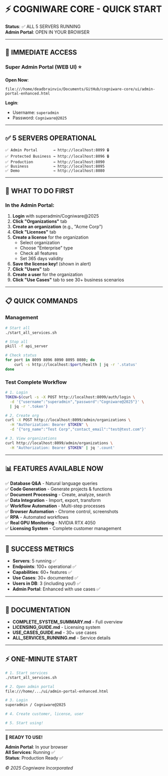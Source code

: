 # ⚡ COGNIWARE CORE - QUICK START

**Status**: ✅ ALL 5 SERVERS RUNNING  
**Admin Portal**: OPEN IN YOUR BROWSER

---

## 🚀 IMMEDIATE ACCESS

### Super Admin Portal (WEB UI) ⭐

**Open Now**:
```
file:///home/deadbrainviv/Documents/GitHub/cogniware-core/ui/admin-portal-enhanced.html
```

**Login**:
- Username: `superadmin`
- Password: `Cogniware@2025`

---

## ✅ 5 SERVERS OPERATIONAL

```
✅ Admin Portal       → http://localhost:8099 🔒
✅ Protected Business → http://localhost:8096 🔒  
✅ Production         → http://localhost:8090
✅ Business           → http://localhost:8095
✅ Demo               → http://localhost:8080
```

---

## 🎯 WHAT TO DO FIRST

### In the Admin Portal:

1. **Login** with superadmin/Cogniware@2025
2. **Click "Organizations"** tab
3. **Create an organization** (e.g., "Acme Corp")
4. **Click "Licenses"** tab
5. **Create a license** for the organization
   - Select organization
   - Choose "Enterprise" type
   - Check all features
   - Set 365 days validity
6. **Save the license key!** (shown in alert)
7. **Click "Users"** tab
8. **Create a user** for the organization
9. **Click "Use Cases"** tab to see 30+ business scenarios

---

## 📋 QUICK COMMANDS

### Management
```bash
# Start all
./start_all_services.sh

# Stop all
pkill -f api_server

# Check status
for port in 8099 8096 8090 8095 8080; do
    curl -s http://localhost:$port/health | jq -r '.status'
done
```

### Test Complete Workflow
```bash
# 1. Login
TOKEN=$(curl -s -X POST http://localhost:8099/auth/login \
  -d '{"username":"superadmin","password":"Cogniware@2025"}' \
  | jq -r '.token')

# 2. Create org
curl -X POST http://localhost:8099/admin/organizations \
  -H "Authorization: Bearer $TOKEN" \
  -d '{"org_name":"Test Corp","contact_email":"test@test.com"}'

# 3. View organizations
curl http://localhost:8099/admin/organizations \
  -H "Authorization: Bearer $TOKEN" | jq '.count'
```

---

## 📊 FEATURES AVAILABLE NOW

✅ **Database Q&A** - Natural language queries  
✅ **Code Generation** - Generate projects & functions  
✅ **Document Processing** - Create, analyze, search  
✅ **Data Integration** - Import, export, transform  
✅ **Workflow Automation** - Multi-step processes  
✅ **Browser Automation** - Chrome control, screenshots  
✅ **RPA** - Automated workflows  
✅ **Real GPU Monitoring** - NVIDIA RTX 4050  
✅ **Licensing System** - Complete customer management  

---

## 🎊 SUCCESS METRICS

- **Servers**: 5 running ✅
- **Endpoints**: 100+ operational ✅
- **Capabilities**: 60+ features ✅
- **Use Cases**: 30+ documented ✅
- **Users in DB**: 3 (including you!) ✅
- **Admin Portal**: Enhanced with use cases ✅

---

## 📖 DOCUMENTATION

- **COMPLETE_SYSTEM_SUMMARY.md** - Full overview
- **LICENSING_GUIDE.md** - Licensing system
- **USE_CASES_GUIDE.md** - 30+ use cases
- **ALL_SERVICES_RUNNING.md** - Service details

---

## ⚡ ONE-MINUTE START

```bash
# 1. Start services
./start_all_services.sh

# 2. Open admin portal
file:///home/.../ui/admin-portal-enhanced.html

# 3. Login
superadmin / Cogniware@2025

# 4. Create customer, license, user

# 5. Start using!
```

---

**🎉 READY TO USE!**

**Admin Portal**: In your browser  
**All Services**: Running ✅  
**Status**: Production Ready ✅  

*© 2025 Cogniware Incorporated*

